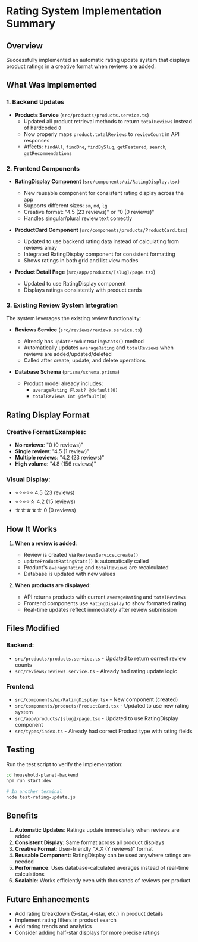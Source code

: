 # Rating System Implementation Summary

## Overview
Successfully implemented an automatic rating update system that displays product ratings in a creative format when reviews are added.

## What Was Implemented

### 1. Backend Updates
- **Products Service** (`src/products/products.service.ts`)
  - Updated all product retrieval methods to return `totalReviews` instead of hardcoded `0`
  - Now properly maps `product.totalReviews` to `reviewCount` in API responses
  - Affects: `findAll`, `findOne`, `findBySlug`, `getFeatured`, `search`, `getRecommendations`

### 2. Frontend Components
- **RatingDisplay Component** (`src/components/ui/RatingDisplay.tsx`)
  - New reusable component for consistent rating display across the app
  - Supports different sizes: `sm`, `md`, `lg`
  - Creative format: "4.5 (23 reviews)" or "0 (0 reviews)"
  - Handles singular/plural review text correctly

- **ProductCard Component** (`src/components/products/ProductCard.tsx`)
  - Updated to use backend rating data instead of calculating from reviews array
  - Integrated RatingDisplay component for consistent formatting
  - Shows ratings in both grid and list view modes

- **Product Detail Page** (`src/app/products/[slug]/page.tsx`)
  - Updated to use RatingDisplay component
  - Displays ratings consistently with product cards

### 3. Existing Review System Integration
The system leverages the existing review functionality:
- **Reviews Service** (`src/reviews/reviews.service.ts`)
  - Already has `updateProductRatingStats()` method
  - Automatically updates `averageRating` and `totalReviews` when reviews are added/updated/deleted
  - Called after create, update, and delete operations

- **Database Schema** (`prisma/schema.prisma`)
  - Product model already includes:
    - `averageRating Float? @default(0)`
    - `totalReviews Int @default(0)`

## Rating Display Format

### Creative Format Examples:
- **No reviews**: "0 (0 reviews)"
- **Single review**: "4.5 (1 review)"
- **Multiple reviews**: "4.2 (23 reviews)"
- **High volume**: "4.8 (156 reviews)"

### Visual Display:
- ⭐⭐⭐⭐⭐ 4.5 (23 reviews)
- ⭐⭐⭐⭐☆ 4.2 (15 reviews)
- ☆☆☆☆☆ 0 (0 reviews)

## How It Works

1. **When a review is added**:
   - Review is created via `ReviewsService.create()`
   - `updateProductRatingStats()` is automatically called
   - Product's `averageRating` and `totalReviews` are recalculated
   - Database is updated with new values

2. **When products are displayed**:
   - API returns products with current `averageRating` and `totalReviews`
   - Frontend components use `RatingDisplay` to show formatted rating
   - Real-time updates reflect immediately after review submission

## Files Modified

### Backend:
- `src/products/products.service.ts` - Updated to return correct review counts
- `src/reviews/reviews.service.ts` - Already had rating update logic

### Frontend:
- `src/components/ui/RatingDisplay.tsx` - New component (created)
- `src/components/products/ProductCard.tsx` - Updated to use new rating system
- `src/app/products/[slug]/page.tsx` - Updated to use RatingDisplay component
- `src/types/index.ts` - Already had correct Product type with rating fields

## Testing

Run the test script to verify the implementation:
```bash
cd household-planet-backend
npm run start:dev

# In another terminal
node test-rating-update.js
```

## Benefits

1. **Automatic Updates**: Ratings update immediately when reviews are added
2. **Consistent Display**: Same format across all product displays
3. **Creative Format**: User-friendly "X.X (Y reviews)" format
4. **Reusable Component**: RatingDisplay can be used anywhere ratings are needed
5. **Performance**: Uses database-calculated averages instead of real-time calculations
6. **Scalable**: Works efficiently even with thousands of reviews per product

## Future Enhancements

- Add rating breakdown (5-star, 4-star, etc.) in product details
- Implement rating filters in product search
- Add rating trends and analytics
- Consider adding half-star displays for more precise ratings